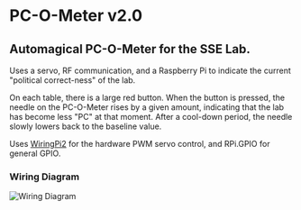 # PC-O-Meter v2.0
## Automagical PC-O-Meter for the SSE Lab.

Uses a servo, RF communication, and a Raspberry Pi to indicate the current "political correct-ness" of the lab.

On each table, there is a large red button. When the button is pressed, the needle on the PC-O-Meter rises by a given amount, indicating that the lab has become less "PC" at that moment. After a cool-down period, the needle slowly lowers back to the baseline value.

Uses [WiringPi2](https://github.com/WiringPi/WiringPi2-Python) for the hardware PWM servo control, and RPi.GPIO for general GPIO.


### Wiring Diagram
![Wiring Diagram](http://i.imgur.com/MVKN4RK.png)
